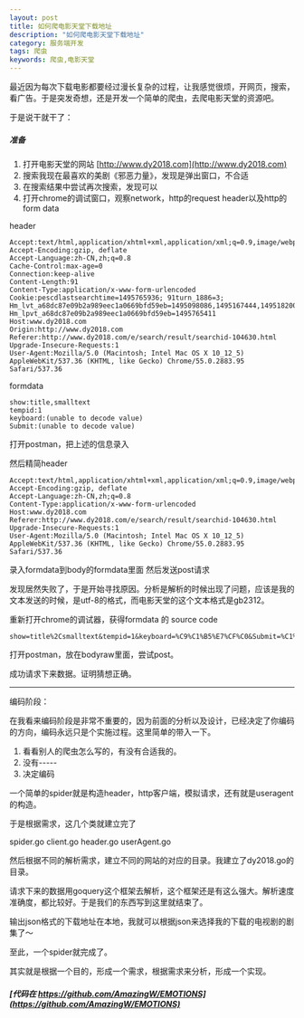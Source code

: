 ```yaml
---
layout: post
title: 如何爬电影天堂下载地址
description: "如何爬电影天堂下载地址"
category: 服务端开发
tags: 爬虫
keywords: 爬虫,电影天堂
---
```



最近因为每次下载电影都要经过漫长复杂的过程，让我感觉很烦，开网页，搜索，看广告。于是突发奇想，还是开发一个简单的爬虫，去爬电影天堂的资源吧。

于是说干就干了：
 
#####  准备

1. 打开电影天堂的网站 [http://www.dy2018.com](http://www.dy2018.com)
2. 搜索我现在最喜欢的美剧《邪恶力量》，发现是弹出窗口，不合适
3. 在搜索结果中尝试再次搜索，发现可以
4. 打开chrome的调试窗口，观察network，http的request header以及http的form data

header
```
Accept:text/html,application/xhtml+xml,application/xml;q=0.9,image/webp,*/*;q=0.8
Accept-Encoding:gzip, deflate
Accept-Language:zh-CN,zh;q=0.8
Cache-Control:max-age=0
Connection:keep-alive
Content-Length:91
Content-Type:application/x-www-form-urlencoded
Cookie:pescdlastsearchtime=1495765936; 91turn_1886=3; Hm_lvt_a68dc87e09b2a989eec1a0669bfd59eb=1495098086,1495167444,1495182007,1495763886; Hm_lpvt_a68dc87e09b2a989eec1a0669bfd59eb=1495765411
Host:www.dy2018.com
Origin:http://www.dy2018.com
Referer:http://www.dy2018.com/e/search/result/searchid-104630.html
Upgrade-Insecure-Requests:1
User-Agent:Mozilla/5.0 (Macintosh; Intel Mac OS X 10_12_5) AppleWebKit/537.36 (KHTML, like Gecko) Chrome/55.0.2883.95 Safari/537.36
```

formdata

```
show:title,smalltext
tempid:1
keyboard:(unable to decode value)
Submit:(unable to decode value)
```


打开postman，把上述的信息录入

然后精简header 

```
Accept:text/html,application/xhtml+xml,application/xml;q=0.9,image/webp,*/*;q=0.8
Accept-Encoding:gzip, deflate
Accept-Language:zh-CN,zh;q=0.8
Content-Type:application/x-www-form-urlencoded
Host:www.dy2018.com
Referer:http://www.dy2018.com/e/search/result/searchid-104630.html
Upgrade-Insecure-Requests:1
User-Agent:Mozilla/5.0 (Macintosh; Intel Mac OS X 10_12_5) AppleWebKit/537.36 (KHTML, like Gecko) Chrome/55.0.2883.95 Safari/537.36
```

录入formdata到body的formdata里面
然后发送post请求


发现居然失败了，于是开始寻找原因。分析是解析的时候出现了问题，应该是我的文本发送的时候，是utf-8的格式，而电影天堂的这个文本格式是gb2312。

重新打开chrome的调试器，获得formdata 的 source code

```
show=title%2Csmalltext&tempid=1&keyboard=%C9%C1%B5%E7%CF%C0&Submit=%C1%A2%BC%B4%CB%D1%CB%F7
```

打开postman，放在bodyraw里面，尝试post。

成功请求下来数据。证明猜想正确。




-------


编码阶段：

在我看来编码阶段是非常不重要的，因为前面的分析以及设计，已经决定了你编码的方向，编码永远只是个实施过程。这里简单的带入一下。

1. 看看别人的爬虫怎么写的，有没有合适我的。
2. 没有-----
3. 决定编码

一个简单的spider就是构造header，http客户端，模拟请求，还有就是useragent的构造。

于是根据需求，这几个类就建立完了

spider.go
client.go
header.go
userAgent.go

然后根据不同的解析需求，建立不同的网站的对应的目录。我建立了dy2018.go的目录。

请求下来的数据用goquery这个框架去解析，这个框架还是有这么强大。解析速度准确度，都比较好。于是我们的东西写到这里就结束了。

输出json格式的下载地址在本地，我就可以根据json来选择我的下载的电视剧的剧集了～


至此，一个spider就完成了。

其实就是根据一个目的，形成一个需求，根据需求来分析，形成一个实现。


##### [代码在 https://github.com/AmazingW/EMOTIONS](https://github.com/AmazingW/EMOTIONS)
